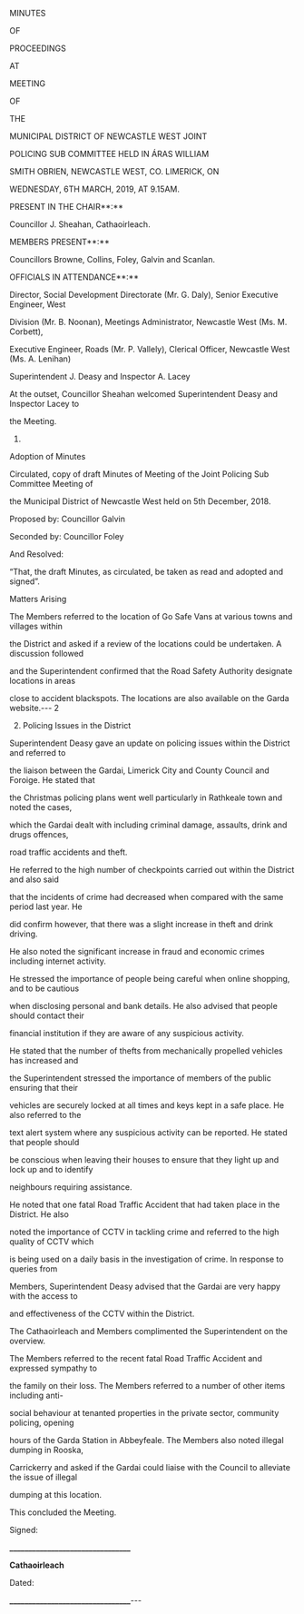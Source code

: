 MINUTES

OF

PROCEEDINGS

AT

MEETING

OF

THE

MUNICIPAL DISTRICT OF NEWCASTLE WEST JOINT

POLICING SUB COMMITTEE HELD IN ÁRAS WILLIAM

SMITH OBRIEN, NEWCASTLE WEST, CO. LIMERICK, ON

WEDNESDAY, 6TH MARCH, 2019, AT 9.15AM.

PRESENT IN THE CHAIR**:**

Councillor J. Sheahan, Cathaoirleach.

MEMBERS PRESENT**:**

Councillors Browne, Collins, Foley, Galvin and Scanlan.

OFFICIALS IN ATTENDANCE**:**

Director, Social Development Directorate (Mr. G. Daly), Senior Executive Engineer, West

Division (Mr. B. Noonan), Meetings Administrator, Newcastle West (Ms. M. Corbett),

Executive Engineer, Roads (Mr. P. Vallely), Clerical Officer, Newcastle West (Ms. A. Lenihan)

Superintendent J. Deasy and Inspector A. Lacey

At the outset, Councillor Sheahan welcomed Superintendent Deasy and Inspector Lacey to

the Meeting.

1.

Adoption of Minutes

Circulated, copy of draft Minutes of Meeting of the Joint Policing Sub Committee Meeting of

the Municipal District of Newcastle West held on 5th December, 2018.

Proposed by: Councillor Galvin

Seconded by: Councillor Foley

And Resolved:

“That, the draft Minutes, as circulated, be taken as read and adopted and signed”.

Matters Arising

The Members referred to the location of Go Safe Vans at various towns and villages within

the District and asked if a review of the locations could be undertaken. A discussion followed

and the Superintendent confirmed that the Road Safety Authority designate locations in areas

close to accident blackspots. The locations are also available on the Garda website.---
2

2. Policing Issues in the District

Superintendent Deasy gave an update on policing issues within the District and referred to

the liaison between the Gardai, Limerick City and County Council and Foroige. He stated that

the Christmas policing plans went well particularly in Rathkeale town and noted the cases,

which the Gardai dealt with including criminal damage, assaults, drink and drugs offences,

road traffic accidents and theft.

He referred to the high number of checkpoints carried out within the District and also said

that the incidents of crime had decreased when compared with the same period last year. He

did confirm however, that there was a slight increase in theft and drink driving.

He also noted the significant increase in fraud and economic crimes including internet activity.

He stressed the importance of people being careful when online shopping, and to be cautious

when disclosing personal and bank details. He also advised that people should contact their

financial institution if they are aware of any suspicious activity.

He stated that the number of thefts from mechanically propelled vehicles has increased and

the Superintendent stressed the importance of members of the public ensuring that their

vehicles are securely locked at all times and keys kept in a safe place. He also referred to the

text alert system where any suspicious activity can be reported. He stated that people should

be conscious when leaving their houses to ensure that they light up and lock up and to identify

neighbours requiring assistance.

He noted that one fatal Road Traffic Accident that had taken place in the District. He also

noted the importance of CCTV in tackling crime and referred to the high quality of CCTV which

is being used on a daily basis in the investigation of crime. In response to queries from

Members, Superintendent Deasy advised that the Gardai are very happy with the access to

and effectiveness of the CCTV within the District.

The Cathaoirleach and Members complimented the Superintendent on the overview.

The Members referred to the recent fatal Road Traffic Accident and expressed sympathy to

the family on their loss. The Members referred to a number of other items including anti-

social behaviour at tenanted properties in the private sector, community policing, opening

hours of the Garda Station in Abbeyfeale. The Members also noted illegal dumping in Rooska,

Carrickerry and asked if the Gardai could liaise with the Council to alleviate the issue of illegal

dumping at this location.

This concluded the Meeting.

Signed:

**\_\_\_\_\_\_\_\_\_\_\_\_\_\_\_\_\_\_\_\_\_\_\_\_\_\_\_\_\_\_\_\_**

**Cathaoirleach**

Dated:

**\_\_\_\_\_\_\_\_\_\_\_\_\_\_\_\_\_\_\_\_\_\_\_\_\_\_\_\_\_\_\_\_**---
